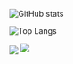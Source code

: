 ![GitHub stats](https://github-readme-stats.vercel.app/api?username=AnshulXing&show_icons=true&theme=tokyonight)

![Top Langs](https://github-readme-stats.vercel.app/api/top-langs/?username=AnshulXing&theme=tokyonight)



<img align="center" src="[![GitHub Streak](https://streak-stats.demolab.com/?user=AnshulXing&theme=great-gatsby)](https://git.io/streak-stats)"/>
<img src="https://activity-graph.herokuapp.com/graph?username=AnshulXing&theme=react-dark&bg_color=00000000&color=037bfc&line=037bfc&point=00000000&area=true&hide_border=true">
